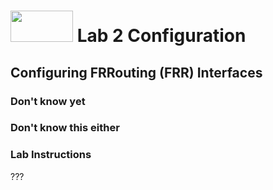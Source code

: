 # <img src="https://www.tamusa.edu/brandguide/jpeglogos/tamusa_final_logo_bw1.jpg" width="100" height="50"> Lab 2 Configuration
## Configuring FRRouting (FRR) Interfaces
### **Don't know yet**

### **Don't know this either**

### **Lab Instructions**
???
